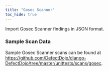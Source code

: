 ```yaml
---
title: "Gosec Scanner"
toc_hide: true
---
```

Import Gosec Scanner findings in JSON format.

### Sample Scan Data
Sample Gosec Scanner scans can be found at https://github.com/DefectDojo/django-DefectDojo/tree/master/unittests/scans/gosec.